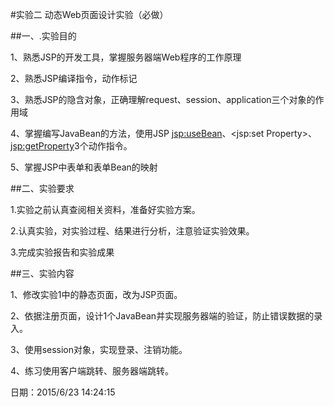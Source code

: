 #实验二   动态Web页面设计实验（必做）

##一、.实验目的

1、熟悉JSP的开发工具，掌握服务器端Web程序的工作原理

2、熟悉JSP编译指令，动作标记

3、熟悉JSP的隐含对象，正确理解request、session、application三个对象的作用域

4、掌握编写JavaBean的方法，使用JSP <jsp:useBean>、<jsp:set Property>、 <jsp:getProperty>3个动作指令。

5、掌握JSP中表单和表单Bean的映射

##二、实验要求

1.实验之前认真查阅相关资料，准备好实验方案。

2.认真实验，对实验过程、结果进行分析，注意验证实验效果。

3.完成实验报告和实验成果

##三、实验内容

1、修改实验1中的静态页面，改为JSP页面。

2、依据注册页面，设计1个JavaBean并实现服务器端的验证，防止错误数据的录入。

3、使用session对象，实现登录、注销功能。

4、练习使用客户端跳转、服务器端跳转。

日期：2015/6/23 14:24:15
